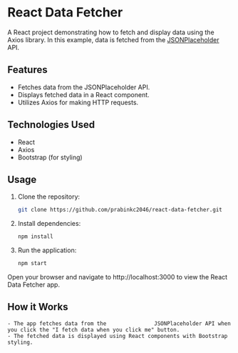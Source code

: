 # React Data Fetcher

A React project demonstrating how to fetch and display data using the Axios library. In this example, data is fetched from the [JSONPlaceholder](https://jsonplaceholder.typicode.com/) API.

## Features

- Fetches data from the JSONPlaceholder API.
- Displays fetched data in a React component.
- Utilizes Axios for making HTTP requests.

## Technologies Used

- React
- Axios
- Bootstrap (for styling)

## Usage

1. Clone the repository:

   ```bash
   git clone https://github.com/prabinkc2046/react-data-fetcher.git

2. Install dependencies:

	```bash
	npm install

3. Run the application:

	```bash
	npm start

Open your browser and navigate to http://localhost:3000 to view the React Data Fetcher app.

## How it Works

	- The app fetches data from the 			  JSONPlaceholder API when you click the "I fetch data when you click me" button.
	- The fetched data is displayed using React components with Bootstrap styling.